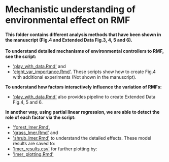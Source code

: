 # Mechanistic understanding of environmental effect on RMF

#### This folder contains different analysis methods that have been shown in the manuscript (Fig.4 and Extended Data Fig.3, 4, 5 and 6).

**To understand detailed mechanisms of environmental controllers to RMF, see the script:**
  - ['play_with_data.Rmd'](https://github.com/haozhima95/Global_mapping_root_shoot_ratio/blob/b73a752ce64a1156585be913adb57c77f6a585d6/RSR_Geospatial_Modeling/RMF_controllers/play_with_data.Rmd) and 
  - ['eight_var_importance.Rmd'](https://github.com/haozhima95/Global_mapping_root_shoot_ratio/blob/b73a752ce64a1156585be913adb57c77f6a585d6/RSR_Geospatial_Modeling/RMF_controllers/eight_var_importance.Rmd). These scripts show how to create Fig.4 with additional experiments (Not shown in the manuscript).
  
**To understand how factors interactively influence the variation of RMFs:**
  - ['play_with_data.Rmd'](https://github.com/haozhima95/Global_mapping_root_shoot_ratio/blob/b73a752ce64a1156585be913adb57c77f6a585d6/RSR_Geospatial_Modeling/RMF_controllers/play_with_data.Rmd) also provides pipeline to create Extended Data Fig.4, 5 and 6.
  
**In another way, using partial linear regression, we are able to detect the role of each factor via the script:**
  - ['forest_lmer.Rmd'](https://github.com/haozhima95/Global_mapping_root_shoot_ratio/blob/b73a752ce64a1156585be913adb57c77f6a585d6/RSR_Geospatial_Modeling/RMF_controllers/forest_lmer.Rmd),
  - ['grass_lmer.Rmd'](https://github.com/haozhima95/Global_mapping_root_shoot_ratio/blob/b73a752ce64a1156585be913adb57c77f6a585d6/RSR_Geospatial_Modeling/RMF_controllers/grass_lmer.Rmd) and 
  - ['shrub_lmer.Rmd'](https://github.com/haozhima95/Global_mapping_root_shoot_ratio/blob/b73a752ce64a1156585be913adb57c77f6a585d6/RSR_Geospatial_Modeling/RMF_controllers/shrub_lmer.Rmd) to understand the detailed effects. These model results are saved to:
  - ['lmer_results.csv'](https://github.com/haozhima95/Global_mapping_root_shoot_ratio/blob/b73a752ce64a1156585be913adb57c77f6a585d6/RSR_Geospatial_Modeling/RMF_controllers/lmer_results.csv) for further plotting by:
  - ['lmer_plotting.Rmd'](https://github.com/haozhima95/Global_mapping_root_shoot_ratio/blob/b73a752ce64a1156585be913adb57c77f6a585d6/RSR_Geospatial_Modeling/RMF_controllers/lmer_plotting.Rmd)
